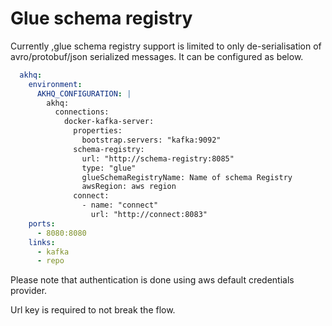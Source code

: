 # Glue schema registry
Currently ,glue schema registry support is limited to only de-serialisation of avro/protobuf/json serialized messages.
It can be configured as below.
```yaml
  akhq:
    environment:
      AKHQ_CONFIGURATION: |
        akhq:
          connections:
            docker-kafka-server:
              properties:
                bootstrap.servers: "kafka:9092"
              schema-registry:
                url: "http://schema-registry:8085"
                type: "glue"
                glueSchemaRegistryName: Name of schema Registry
                awsRegion: aws region
              connect:
                - name: "connect"
                  url: "http://connect:8083"
    ports:
      - 8080:8080
    links:
      - kafka
      - repo
```
Please note that authentication is done using aws default credentials provider.

Url key is required to not break the flow.